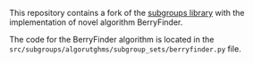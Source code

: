 This repository contains a fork of the [subgroups library](um.es/subgroups) with the implementation of novel algorithm BerryFinder.

The code for the BerryFinder algorithm is located in the `src/subgroups/algorutghms/subgroup_sets/berryfinder.py` file.
